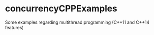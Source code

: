 # concurrencyCPPExamples
Some examples regarding multithread programming (C++11 and C++14 features)
